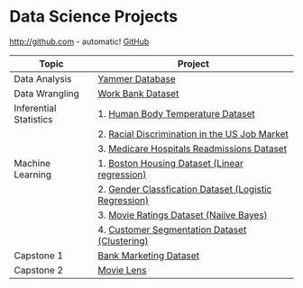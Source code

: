 # Data Science Projects 

http://github.com - automatic!
[GitHub](http://github.com)


|Topic|Project
| --- | --- 
| Data Analysis | [Yammer Database](https://github.com/sankeerthankam/Data-Science/blob/master/Mini%20Projects/SQL%20Case%20Study/Yammer%20Case%20Study%20Analysis%20Report.pdf)
| Data Wrangling | [Work Bank Dataset](https://github.com/sankeerthankam/Data-Science/blob/master/Mini%20Projects/Data%20Wrangling/Data%20Wrangling%20on%20World%20Bank%20Dataset.ipynb)
| Inferential Statistics | 1. [Human Body Temperature Dataset](https://github.com/sankeerthankam/Data-Science/blob/master/Mini%20Projects/Inferential%20Statistics/Human%20Body%20Temperature%20Dataset/Human%20Body%20Temperature%20Dataset.ipynb)
| | 2. [Racial Discrimination in the US Job Market](https://github.com/sankeerthankam/Data-Science/blob/master/Mini%20Projects/Inferential%20Statistics/Racial%20Discrimination%20in%20the%20US%20Job%20Market/Racial%20Discrimination%20in%20the%20US%20Job%20Market.ipynb)
| | 3. [Medicare Hospitals Readmissions Dataset](https://github.com/sankeerthankam/Data-Science/blob/master/Mini%20Projects/Inferential%20Statistics/Hospital%20Readmissions%20Dataset/Hospital%20Readmissions%20Dataset.ipynb)
| Machine Learning | 1. [Boston Housing Dataset (Linear regression)](https://github.com/sankeerthankam/Data-Science/blob/master/Mini%20Projects/Machine%20Learning/Linear%20Regression/Linear%20Regression.ipynb) 
| | 2. [Gender Classfication Dataset (Logistic Regression)](https://github.com/sankeerthankam/Data-Science/blob/master/Mini%20Projects/Machine%20Learning/Logistic%20Regression/Logistic%20Regression.ipynb)
| | 3. [Movie Ratings Dataset (Naiive Bayes)](https://github.com/sankeerthankam/Data-Science/blob/master/Mini%20Projects/Machine%20Learning/Naive%20Bayes/Naive%20Bayes.ipynb)
| | 4. [Customer Segmentation Dataset (Clustering)](https://github.com/sankeerthankam/Data-Science/blob/master/Mini%20Projects/Machine%20Learning/Clustering/Clustering.ipynb)
| Capstone 1 | [Bank Marketing Dataset](https://github.com/sankeerthankam/Data-Science/blob/master/Capstone%201/Capstone%201.ipynb) 
| Capstone 2 | [Movie Lens ](https://github.com/sankeerthankam/Data-Science/blob/master/Capstone%202/Recommendation%20System.ipynb)
